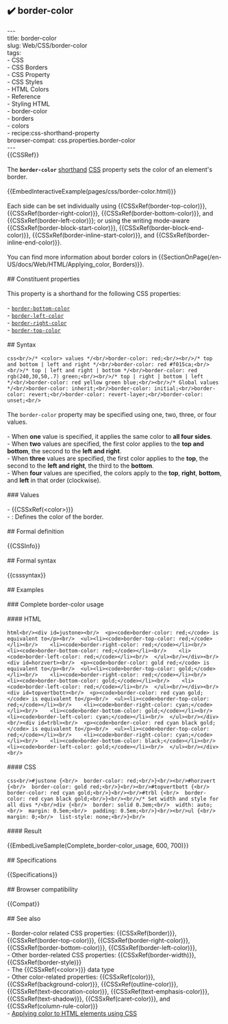 ## ✔️ border-color 
 ---<br/>title: border-color<br/>slug: Web/CSS/border-color<br/>tags:<br/>  - CSS<br/>  - CSS Borders<br/>  - CSS Property<br/>  - CSS Styles<br/>  - HTML Colors<br/>  - Reference<br/>  - Styling HTML<br/>  - border-color<br/>  - borders<br/>  - colors<br/>  - recipe:css-shorthand-property<br/>browser-compat: css.properties.border-color<br/>---<br/>{{CSSRef}}<br/><br/>The **`border-color`** [shorthand](/en-US/docs/Web/CSS/Shorthand_properties) [CSS](/en-US/docs/Web/CSS) property sets the color of an element's border.<br/><br/>{{EmbedInteractiveExample(pages/css/border-color.html)}}<br/><br/>Each side can be set individually using {{CSSxRef(border-top-color)}}, {{CSSxRef(border-right-color)}}, {{CSSxRef(border-bottom-color)}}, and {{CSSxRef(border-left-color)}}; or using the writing mode-aware {{CSSxRef(border-block-start-color)}}, {{CSSxRef(border-block-end-color)}}, {{CSSxRef(border-inline-start-color)}}, and {{CSSxRef(border-inline-end-color)}}.<br/><br/>You can find more information about border colors in {{SectionOnPage(/en-US/docs/Web/HTML/Applying_color, Borders)}}.<br/><br/>## Constituent properties<br/><br/>This property is a shorthand for the following CSS properties:<br/><br/>- [`border-bottom-color`](/en-US/docs/Web/CSS/border-bottom-color)<br/>- [`border-left-color`](/en-US/docs/Web/CSS/border-left-color)<br/>- [`border-right-color`](/en-US/docs/Web/CSS/border-right-color)<br/>- [`border-top-color`](/en-US/docs/Web/CSS/border-top-color)<br/><br/>## Syntax<br/><br/>```css<br/>/* <color> values */<br/>border-color: red;<br/><br/>/* top and bottom | left and right */<br/>border-color: red #f015ca;<br/><br/>/* top | left and right | bottom */<br/>border-color: red rgb(240,30,50,.7) green;<br/><br/>/* top | right | bottom | left */<br/>border-color: red yellow green blue;<br/><br/>/* Global values */<br/>border-color: inherit;<br/>border-color: initial;<br/>border-color: revert;<br/>border-color: revert-layer;<br/>border-color: unset;<br/>```<br/><br/>The `border-color` property may be specified using one, two, three, or four values.<br/><br/>- When **one** value is specified, it applies the same color to **all four sides**.<br/>- When **two** values are specified, the first color applies to the **top and bottom**, the second to the **left and right**.<br/>- When **three** values are specified, the first color applies to the **top**, the second to the **left and right**, the third to the **bottom**.<br/>- When **four** values are specified, the colors apply to the **top**, **right**, **bottom**, and **left** in that order (clockwise).<br/><br/>### Values<br/><br/>- {{CSSxRef(&lt;color&gt;)}}<br/>  - : Defines the color of the border.<br/><br/>## Formal definition<br/><br/>{{CSSInfo}}<br/><br/>## Formal syntax<br/><br/>{{csssyntax}}<br/><br/>## Examples<br/><br/>### Complete border-color usage<br/><br/>#### HTML<br/><br/>```html<br/><div id=justone><br/>  <p><code>border-color: red;</code> is equivalent to</p><br/>  <ul><li><code>border-top-color: red;</code></li><br/>    <li><code>border-right-color: red;</code></li><br/>    <li><code>border-bottom-color: red;</code></li><br/>    <li><code>border-left-color: red;</code></li><br/>  </ul><br/></div><br/><div id=horzvert><br/>  <p><code>border-color: gold red;</code> is equivalent to</p><br/>  <ul><li><code>border-top-color: gold;</code></li><br/>    <li><code>border-right-color: red;</code></li><br/>    <li><code>border-bottom-color: gold;</code></li><br/>    <li><code>border-left-color: red;</code></li><br/>  </ul><br/></div><br/><div id=topvertbott><br/>  <p><code>border-color: red cyan gold;</code> is equivalent to</p><br/>  <ul><li><code>border-top-color: red;</code></li><br/>    <li><code>border-right-color: cyan;</code></li><br/>    <li><code>border-bottom-color: gold;</code></li><br/>    <li><code>border-left-color: cyan;</code></li><br/>  </ul><br/></div><br/><div id=trbl><br/>  <p><code>border-color: red cyan black gold;</code> is equivalent to</p><br/>  <ul><li><code>border-top-color: red;</code></li><br/>    <li><code>border-right-color: cyan;</code></li><br/>    <li><code>border-bottom-color: black;</code></li><br/>    <li><code>border-left-color: gold;</code></li><br/>  </ul><br/></div><br/>```<br/><br/>#### CSS<br/><br/>```css<br/>#justone {<br/>  border-color: red;<br/>}<br/><br/>#horzvert {<br/>  border-color: gold red;<br/>}<br/><br/>#topvertbott {<br/>  border-color: red cyan gold;<br/>}<br/><br/>#trbl {<br/>  border-color: red cyan black gold;<br/>}<br/><br/>/* Set width and style for all divs */<br/>div {<br/>  border: solid 0.3em;<br/>  width: auto;<br/>  margin: 0.5em;<br/>  padding: 0.5em;<br/>}<br/><br/>ul {<br/>  margin: 0;<br/>  list-style: none;<br/>}<br/>```<br/><br/>#### Result<br/><br/>{{EmbedLiveSample(Complete_border-color_usage, 600, 700)}}<br/><br/>## Specifications<br/><br/>{{Specifications}}<br/><br/>## Browser compatibility<br/><br/>{{Compat}}<br/><br/>## See also<br/><br/>- Border-color related CSS properties: {{CSSxRef(border)}}, {{CSSxRef(border-top-color)}}, {{CSSxRef(border-right-color)}}, {{CSSxRef(border-bottom-color)}}, {{CSSxRef(border-left-color)}},<br/>- Other border-related CSS properties: {{CSSxRef(border-width)}}, {{CSSxRef(border-style)}}<br/>- The {{CSSxRef(&lt;color&gt;)}} data type<br/>- Other color-related properties: {{CSSxRef(color)}}, {{CSSxRef(background-color)}}, {{CSSxRef(outline-color)}}, {{CSSxRef(text-decoration-color)}}, {{CSSxRef(text-emphasis-color)}}, {{CSSxRef(text-shadow)}}, {{CSSxRef(caret-color)}}, and {{CSSxRef(column-rule-color)}}<br/>- [Applying color to HTML elements using CSS](/en-US/docs/Web/HTML/Applying_color)<br/>